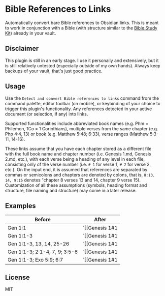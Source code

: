 # Bible References to Links

Automatically convert bare Bible references to Obsidian links. This is meant to work in conjunction with a Bible (with structure similar to the [Bible Study Kit](https://forum.obsidian.md/t/bible-study-in-obsidian-kit-including-the-bible-in-markdown/12503)) already in your vault.

## Disclaimer

This plugin is still in an early stage. I use it personally and extensively, but it is still relatively untested (especially outside of my own hands). Always keep backups of your vault, that's just good practice.

## Usage

Use the `Detect and convert Bible references to links` command from the command palette, editor toolbar (on mobile), or keybinding of your choice to trigger this plugin's functionality. Any references detected in your active document (or selection, if any) into links.

Supported functionalities include abbreviated book names (e.g. Phm = Philemon, 1Co = 1 Corinthians), multiple verses from the same chapter (e.g. Php 4:4, 13) or book (e.g. Matthew 5:48; 6:33), verse ranges (Matthew 5:3-11, 14-16).

These links assume that you have each chapter stored as a different file with the full book name and chapter number (i.e. Genesis 1.md, Genesis 2.md, etc.), with each verse being a heading of any level in each file, consisting only of the verse number (i.e. `# 1` for verse 1, `# 2` for verse 2, etc.). On the input end, it is assumed that references are separated by commas or semicolons and chapters are denoted by colons, that is, `8:13, 14, 9:15` denotes "chapter 8 verses 13 and 14, chapter 9 verse 15). Customization of all these assumptions (symbols, heading format and structure, file naming and structure) may come in a later release.

## Examples

| Before | After |
| -- | -- |
| Gen 1:1 | `[[Genesis 1#1|Gen 1:1]]` |
| Gen 1:1-3 | `[[Genesis 1#1|Gen 1:1-3]][[Genesis 1#2|]][[Genesis 1#3|]]` |
| Gen 1:1-3, 13, 14, 25-26 | `[[Genesis 1#1|Gen 1:1-3]][[Genesis 1#2|]][[Genesis 1#3|]], [[Genesis 1#13|13]], [[Genesis 1#14|14]], [[Genesis 1#25|25-26]][[Genesis 1#26|]]` |
| Gen 1:1-3; 2:1-4, 7, 9; 3:5-6 | `[[Genesis 1#1|Gen 1:1-3]][[Genesis 1#2|]][[Genesis 1#3|]]; [[Genesis 2#1|2:1-4]][[Genesis 2#2|]][[Genesis 2#3|]][[Genesis 2#4|]], [[Genesis 2#7|7]], [[Genesis 2#9|9]]; [[Genesis 3#5|3:5-6]][[Genesis 3#6|]]` |
| Gen 1:1-3; Exo 5:9; 6:7 | `[[Genesis 1#1|Gen 1:1-3]][[Genesis 1#2|]][[Genesis 1#3|]]; [[Exodus 5#9|Exo 5:9]]; [[Exodus 6#7|6:7]]` |

## License

MIT
